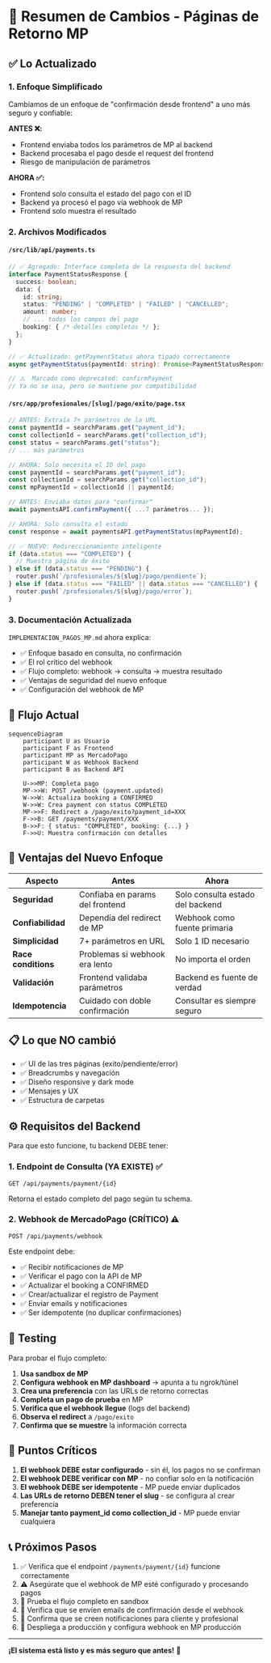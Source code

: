 # 🎯 Resumen de Cambios - Páginas de Retorno MP

## ✅ Lo Actualizado

### 1. **Enfoque Simplificado**

Cambiamos de un enfoque de "confirmación desde frontend" a uno más seguro y confiable:

**ANTES ❌:**

- Frontend enviaba todos los parámetros de MP al backend
- Backend procesaba el pago desde el request del frontend
- Riesgo de manipulación de parámetros

**AHORA ✅:**

- Frontend solo consulta el estado del pago con el ID
- Backend ya procesó el pago vía webhook de MP
- Frontend solo muestra el resultado

### 2. **Archivos Modificados**

#### `/src/lib/api/payments.ts`

```typescript
// ✅ Agregado: Interface completa de la respuesta del backend
interface PaymentStatusResponse {
  success: boolean;
  data: {
    id: string;
    status: "PENDING" | "COMPLETED" | "FAILED" | "CANCELLED";
    amount: number;
    // ... todos los campos del pago
    booking: { /* detalles completos */ };
  };
}

// ✅ Actualizado: getPaymentStatus ahora tipado correctamente
async getPaymentStatus(paymentId: string): Promise<PaymentStatusResponse>

// ⚠️  Marcado como deprecated: confirmPayment
// Ya no se usa, pero se mantiene por compatibilidad
```

#### `/src/app/profesionales/[slug]/pago/exito/page.tsx`

```typescript
// ANTES: Extraía 7+ parámetros de la URL
const paymentId = searchParams.get("payment_id");
const collectionId = searchParams.get("collection_id");
const status = searchParams.get("status");
// ... más parámetros

// AHORA: Solo necesita el ID del pago
const paymentId = searchParams.get("payment_id");
const collectionId = searchParams.get("collection_id");
const mpPaymentId = collectionId || paymentId;

// ANTES: Enviaba datos para "confirmar"
await paymentsAPI.confirmPayment({ ...7 parámetros... });

// AHORA: Solo consulta el estado
const response = await paymentsAPI.getPaymentStatus(mpPaymentId);

// ✅ NUEVO: Redireccionamiento inteligente
if (data.status === "COMPLETED") {
  // Muestra página de éxito
} else if (data.status === "PENDING") {
  router.push(`/profesionales/${slug}/pago/pendiente`);
} else if (data.status === "FAILED" || data.status === "CANCELLED") {
  router.push(`/profesionales/${slug}/pago/error`);
}
```

### 3. **Documentación Actualizada**

`IMPLEMENTACION_PAGOS_MP.md` ahora explica:

- ✅ Enfoque basado en consulta, no confirmación
- ✅ El rol crítico del webhook
- ✅ Flujo completo: webhook → consulta → muestra resultado
- ✅ Ventajas de seguridad del nuevo enfoque
- ✅ Configuración del webhook de MP

## 🔄 Flujo Actual

```mermaid
sequenceDiagram
    participant U as Usuario
    participant F as Frontend
    participant MP as MercadoPago
    participant W as Webhook Backend
    participant B as Backend API

    U->>MP: Completa pago
    MP->>W: POST /webhook (payment.updated)
    W->>W: Actualiza booking a CONFIRMED
    W->>W: Crea payment con status COMPLETED
    MP->>F: Redirect a /pago/exito?payment_id=XXX
    F->>B: GET /payments/payment/XXX
    B->>F: { status: "COMPLETED", booking: {...} }
    F->>U: Muestra confirmación con detalles
```

## 🎯 Ventajas del Nuevo Enfoque

| Aspecto             | Antes                           | Ahora                            |
| ------------------- | ------------------------------- | -------------------------------- |
| **Seguridad**       | Confiaba en params del frontend | Solo consulta estado del backend |
| **Confiabilidad**   | Dependía del redirect de MP     | Webhook como fuente primaria     |
| **Simplicidad**     | 7+ parámetros en URL            | Solo 1 ID necesario              |
| **Race conditions** | Problemas si webhook era lento  | No importa el orden              |
| **Validación**      | Frontend validaba parámetros    | Backend es fuente de verdad      |
| **Idempotencia**    | Cuidado con doble confirmación  | Consultar es siempre seguro      |

## 📋 Lo que NO cambió

- ✅ UI de las tres páginas (exito/pendiente/error)
- ✅ Breadcrumbs y navegación
- ✅ Diseño responsive y dark mode
- ✅ Mensajes y UX
- ✅ Estructura de carpetas

## ⚙️ Requisitos del Backend

Para que esto funcione, tu backend DEBE tener:

### 1. Endpoint de Consulta (YA EXISTE) ✅

```
GET /api/payments/payment/{id}
```

Retorna el estado completo del pago según tu schema.

### 2. Webhook de MercadoPago (CRÍTICO) ⚠️

```
POST /api/payments/webhook
```

Este endpoint debe:

- ✅ Recibir notificaciones de MP
- ✅ Verificar el pago con la API de MP
- ✅ Actualizar el booking a CONFIRMED
- ✅ Crear/actualizar el registro de Payment
- ✅ Enviar emails y notificaciones
- ✅ Ser idempotente (no duplicar confirmaciones)

## 🧪 Testing

Para probar el flujo completo:

1. **Usa sandbox de MP**
2. **Configura webhook en MP dashboard** → apunta a tu ngrok/túnel
3. **Crea una preferencia** con las URLs de retorno correctas
4. **Completa un pago de prueba** en MP
5. **Verifica que el webhook llegue** (logs del backend)
6. **Observa el redirect** a `/pago/exito`
7. **Confirma que se muestre** la información correcta

## 🚨 Puntos Críticos

1. **El webhook DEBE estar configurado** - sin él, los pagos no se confirman
2. **El webhook DEBE verificar con MP** - no confiar solo en la notificación
3. **El webhook DEBE ser idempotente** - MP puede enviar duplicados
4. **Las URLs de retorno DEBEN tener el slug** - se configura al crear preferencia
5. **Manejar tanto payment_id como collection_id** - MP puede enviar cualquiera

## 📞 Próximos Pasos

1. ✅ Verifica que el endpoint `/payments/payment/{id}` funcione correctamente
2. ⚠️ Asegúrate que el webhook de MP esté configurado y procesando pagos
3. 🧪 Prueba el flujo completo en sandbox
4. 📧 Verifica que se envíen emails de confirmación desde el webhook
5. 🔔 Confirma que se creen notificaciones para cliente y profesional
6. 🚀 Despliega a producción y configura webhook en MP producción

---

**¡El sistema está listo y es más seguro que antes!** 🎉

